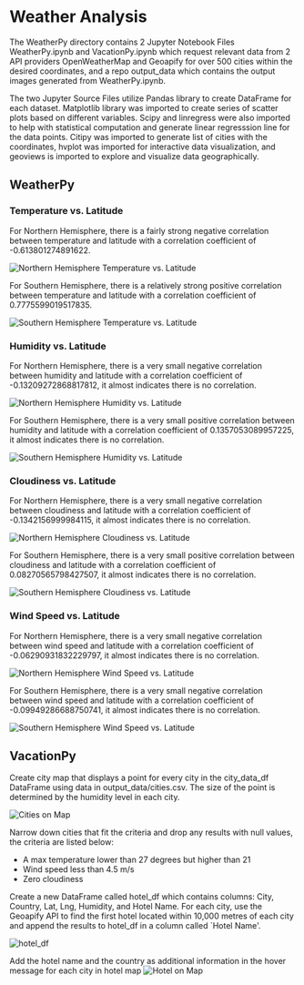 # Weather Analysis
The WeatherPy directory contains 2 Jupyter Notebook Files WeatherPy.ipynb and VacationPy.ipynb which request relevant data from 2 API providers OpenWeatherMap and Geoapify for over 500 cities within the desired coordinates, and a repo output_data which contains the output images generated from WeatherPy.ipynb.

The two Jupyter Source Files utilize Pandas library to create DataFrame for each dataset. Matplotlib library was imported to create series of scatter plots based on different variables. Scipy and linregress were also imported to help with statistical computation and generate linear regresssion line for the data points. Citipy was imported to generate list of cities with the coordinates, hvplot was imported for interactive data visualization, and geoviews is imported to explore and visualize data geographically.

## WeatherPy

### Temperature vs. Latitude

For Northern Hemisphere, there is a fairly strong negative correlation between temperature and latitude with a correlation coefficient of -0.613801274891622.

![Northern Hemisphere Temperature vs. Latitude](image.png)

For Southern Hemisphere, there is a relatively strong positive correlation between temperature and latitude with a correlation coefficient of 0.7775599019517835.

![Southern Hemisphere Temperature vs. Latitude](image-1.png)

### Humidity vs. Latitude

For Northern Hemisphere, there is a very small negative correlation between humidity and latitude with a correlation coefficient of -0.13209272868817812, it almost indicates there is no correlation.

![Northern Hemisphere Humidity vs. Latitude](image-2.png)

For Southern Hemisphere, there is a very small positive correlation between humidity and latitude with a correlation coefficient of 0.1357053089957225, it almost indicates there is no correlation.

![Southern Hemisphere Humidity vs. Latitude](image-3.png)

### Cloudiness vs. Latitude

For Northern Hemisphere, there is a very small negative correlation between cloudiness and latitude with a correlation coefficient of -0.1342156999984115, it almost indicates there is no correlation.

![Northern Hemisphere Cloudiness vs. Latitude](image-4.png)

For Southern Hemisphere, there is a very small positive correlation between cloudiness and latitude with a correlation coefficient of 0.08270565798427507, it almost indicates there is no correlation.

![Southern Hemisphere Cloudiness vs. Latitude](image-5.png)

### Wind Speed vs. Latitude

For Northern Hemisphere, there is a very small negative correlation between wind speed and latitude with a correlation coefficient of -0.06290931832229797, it almost indicates there is no correlation.

![Northern Hemisphere Wind Speed vs. Latitude](image-6.png)

For Southern Hemisphere, there is a very small negative correlation between wind speed and latitude with a correlation coefficient of -0.09949286688750741, it almost indicates there is no correlation.

![Southern Hemisphere Wind Speed vs. Latitude](image-7.png)

## VacationPy

Create city map that displays a point for every city in the city_data_df DataFrame using data in output_data/cities.csv. The size of the point is determined by the humidity level in each city.

![Cities on Map](image-8.png)

Narrow down cities that fit the criteria and drop any results with null values, the criteria are listed below:

* A max temperature lower than 27 degrees but higher than 21
* Wind speed less than 4.5 m/s
* Zero cloudiness

Create a new DataFrame called hotel_df which contains columns: City, Country, Lat, Lng, Humidity, and Hotel Name. For each city, use the Geoapify API to find the first hotel located within 10,000 metres of each city and append the results to hotel_df in a column called `Hotel Name'.

![hotel_df](image-9.png)

Add the hotel name and the country as additional information in the hover message for each city in hotel map
![Hotel on Map](image-10.png)